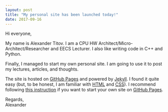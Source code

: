 ```yaml
---
layout: post
title: "My personal site has been launched today!"
date: 2017-09-16
---
```


<p>Hi everyone,</p>

<p>My name is Alexander Titov. I am a CPU HW Architect/Micro-Architect/Researcher and EECS Lecturer.
I also like writing code in C++ and Python.</p>

<p>Finally, I managed to start my own personal site. I am going to use it to post my lectures, articles, and thoughts.</p>

<p>The site is hosted on <a href="pages.github.com">GitHub Pages</a> and powered by <a href="http://jekyllrb.com">Jekyll</a>.
I found it quite easy (but, to be honest, I am familiar with <a href="https://www.w3schools.com/html/">HTML</a> and
<a href="https://www.w3schools.com/css/">CSS</a>). I recommend following
<a href="http://jmcglone.com/guides/github-pages/">this instruction</a> if you want to start your own site on
<a href="pages.github.com">GitHub Pages</a>.</p>

<p>Regards,<br>Alexander</p>
